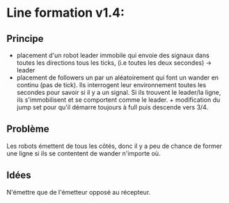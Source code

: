 # Line formation v1.4:
## Principe
* placement d'un robot leader immobile qui envoie des signaux dans toutes les directions tous les ticks, (i.e toutes les deux secondes) -> leader
* placement de followers un par un aléatoirement qui font un wander en continu (pas de tick). Ils interrogent leur environnement toutes les secondes pour savoir si il y a un signal. Si ils trouvent le leader/la ligne, ils s'immobilisent et se comportent comme le leader. + modification du jump set pour qu'il démarre toujours à full puis descende vers 3/4.

## Problème
Les robots émettent de tous les côtés, donc il y a peu de chance de former une ligne si ils se contentent de wander n'importe où.

## Idées
N'émettre que de l'émetteur opposé au récepteur.